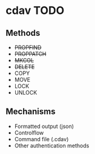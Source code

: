# cdav TODO

## Methods

- ~~PROPFIND~~
- ~~PROPPATCH~~
- ~~MKCOL~~
- ~~DELETE~~
- COPY
- MOVE
- LOCK
- UNLOCK

## Mechanisms

- Formatted output (json)
- Controlflow
- Command file (.cdav)
- Other authentication methods
